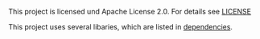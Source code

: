This project is licensed und Apache License 2.0.
For details see [LICENSE](LICENSE)

This project uses several libaries, which are listed in [dependencies](dependencies/index.html).
